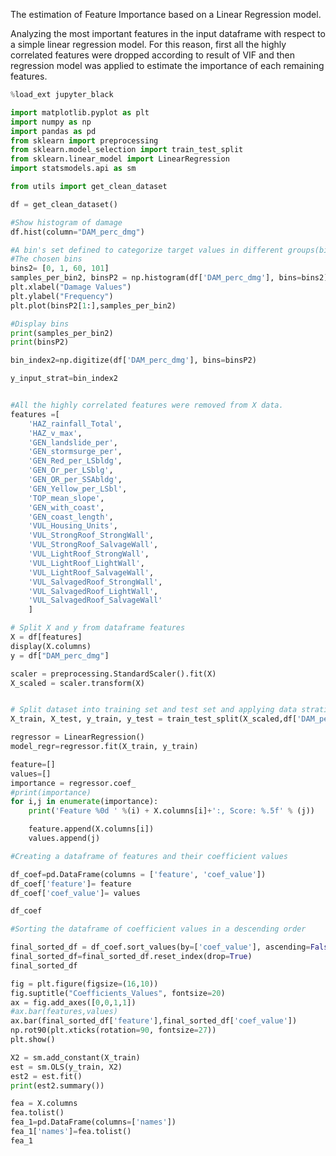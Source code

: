 The estimation of Feature Importance based on a Linear Regression model.

Analyzing the most important features in the input dataframe with respect to a simple linear regression model.
For this reason, first all the highly correlated features were dropped according to result of VIF and
then regression model was applied to estimate the importance of each remaining features.


```python
%load_ext jupyter_black
```

```python
import matplotlib.pyplot as plt
import numpy as np
import pandas as pd
from sklearn import preprocessing
from sklearn.model_selection import train_test_split
from sklearn.linear_model import LinearRegression
import statsmodels.api as sm

from utils import get_clean_dataset
```

```python
df = get_clean_dataset()
```

```python
#Show histogram of damage
df.hist(column="DAM_perc_dmg")
```

```python
#A bin's set defined to categorize target values in different groups(bins)
#The chosen bins
bins2= [0, 1, 60, 101]
samples_per_bin2, binsP2 = np.histogram(df['DAM_perc_dmg'], bins=bins2)
plt.xlabel("Damage Values")
plt.ylabel("Frequency")
plt.plot(binsP2[1:],samples_per_bin2)
```

```python
#Display bins
print(samples_per_bin2)
print(binsP2)
```

```python
bin_index2=np.digitize(df['DAM_perc_dmg'], bins=binsP2)
```

```python
y_input_strat=bin_index2
```

```python

#All the highly correlated features were removed from X data.
features =[
    'HAZ_rainfall_Total',
    'HAZ_v_max',
    'GEN_landslide_per',
    'GEN_stormsurge_per',
    'GEN_Red_per_LSbldg',
    'GEN_Or_per_LSblg',
    'GEN_OR_per_SSAbldg',
    'GEN_Yellow_per_LSbl',
    'TOP_mean_slope',
    'GEN_with_coast',
    'GEN_coast_length',
    'VUL_Housing_Units',
    'VUL_StrongRoof_StrongWall',
    'VUL_StrongRoof_SalvageWall',
    'VUL_LightRoof_StrongWall',
    'VUL_LightRoof_LightWall',
    'VUL_LightRoof_SalvageWall',
    'VUL_SalvagedRoof_StrongWall',
    'VUL_SalvagedRoof_LightWall',
    'VUL_SalvagedRoof_SalvageWall'
    ]

# Split X and y from dataframe features
X = df[features]
display(X.columns)
y = df["DAM_perc_dmg"]

scaler = preprocessing.StandardScaler().fit(X)
X_scaled = scaler.transform(X)


# Split dataset into training set and test set and applying data stratification according to the defined bins
X_train, X_test, y_train, y_test = train_test_split(X_scaled,df['DAM_perc_dmg'], stratify=y_input_strat, test_size=0.2)


```

```python
regressor = LinearRegression()
model_regr=regressor.fit(X_train, y_train)
```

```python
feature=[]
values=[]
importance = regressor.coef_
#print(importance)
for i,j in enumerate(importance):
    print('Feature %0d ' %(i) + X.columns[i]+':, Score: %.5f' % (j))

    feature.append(X.columns[i])
    values.append(j)

```

```python
#Creating a dataframe of features and their coefficient values

df_coef=pd.DataFrame(columns = ['feature', 'coef_value'])
df_coef['feature']= feature
df_coef['coef_value']= values

df_coef
```

```python
#Sorting the dataframe of coefficient values in a descending order

final_sorted_df = df_coef.sort_values(by=['coef_value'], ascending=False)
final_sorted_df=final_sorted_df.reset_index(drop=True)
final_sorted_df
```

```python
fig = plt.figure(figsize=(16,10))
fig.suptitle("Coefficients_Values", fontsize=20)
ax = fig.add_axes([0,0,1,1])
#ax.bar(features,values)
ax.bar(final_sorted_df['feature'],final_sorted_df['coef_value'])
np.rot90(plt.xticks(rotation=90, fontsize=27))
plt.show()
```

```python
X2 = sm.add_constant(X_train)
est = sm.OLS(y_train, X2)
est2 = est.fit()
print(est2.summary())
```

```python
fea = X.columns
fea.tolist()
fea_1=pd.DataFrame(columns=['names'])
fea_1['names']=fea.tolist()
fea_1
```
